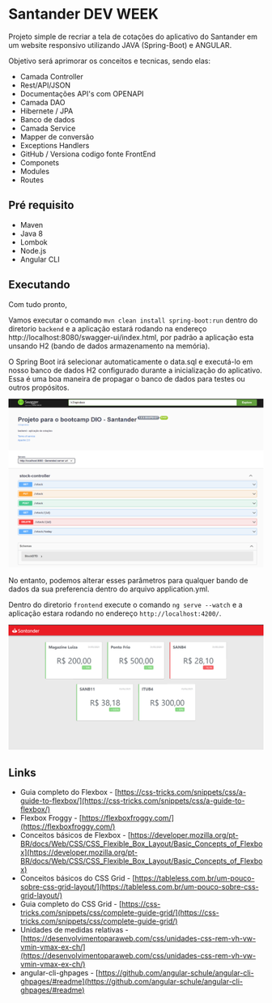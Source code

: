 # Santander DEV WEEK
Projeto simple de recriar a tela de cotações do aplicativo do Santander em um website responsivo utilizando JAVA (Spring-Boot) e ANGULAR.

Objetivo será aprimorar os conceitos e tecnicas, sendo elas: 
 - Camada Controller
 - Rest/API/JSON
 - Documentações API's com OPENAPI
 - Camada DAO
 - Hibernete / JPA
 - Banco de dados
 - Camada Service
 - Mapper de conversão
 - Exceptions Handlers
 - GitHub / Versiona codigo fonte
 FrontEnd
 - Componets
 - Modules
 - Routes

## Pré requisito
- Maven
- Java 8
- Lombok
- Node.js
- Angular CLI

## Executando
Com tudo pronto, 

Vamos executar o comando `mvn clean install spring-boot:run` dentro do diretorio `backend` e a aplicação estará rodando na endereço http://localhost:8080/swagger-ui/index.html, por padrão a aplicação esta unsando H2 (bando de dados armazenamento na memória).

O Spring Boot irá selecionar automaticamente o data.sql e executá-lo em nosso banco de dados H2 configurado durante a inicialização do aplicativo. Essa é uma boa maneira de propagar o banco de dados para testes ou outros propósitos.

![image01](https://github.com/willyms/bootcamp-dio-santander/blob/master/swagger-backend.png)

No entanto, podemos alterar esses parâmetros para qualquer bando de dados da sua preferencia dentro do arquivo application.yml.


Dentro do diretorio `frontend` execute o comando `ng serve --watch` e a aplicação estara rodando no endereço `http://localhost:4200/`.

![image02](https://github.com/willyms/bootcamp-dio-santander/blob/master/tela-principal.png)

## Links
- Guia completo do Flexbox - [https://css-tricks.com/snippets/css/a-guide-to-flexbox/](https://css-tricks.com/snippets/css/a-guide-to-flexbox/)
- Flexbox Froggy - [https://flexboxfroggy.com/](https://flexboxfroggy.com/)
- Conceitos básicos de Flexbox - [https://developer.mozilla.org/pt-BR/docs/Web/CSS/CSS_Flexible_Box_Layout/Basic_Concepts_of_Flexbox](https://developer.mozilla.org/pt-BR/docs/Web/CSS/CSS_Flexible_Box_Layout/Basic_Concepts_of_Flexbox)
- Conceitos básicos do CSS Grid - [https://tableless.com.br/um-pouco-sobre-css-grid-layout/](https://tableless.com.br/um-pouco-sobre-css-grid-layout/)
- Guia completo do CSS Grid - [https://css-tricks.com/snippets/css/complete-guide-grid/](https://css-tricks.com/snippets/css/complete-guide-grid/)
- Unidades de medidas relativas - [https://desenvolvimentoparaweb.com/css/unidades-css-rem-vh-vw-vmin-vmax-ex-ch/](https://desenvolvimentoparaweb.com/css/unidades-css-rem-vh-vw-vmin-vmax-ex-ch/)
- angular-cli-ghpages - [https://github.com/angular-schule/angular-cli-ghpages/#readme](https://github.com/angular-schule/angular-cli-ghpages/#readme)